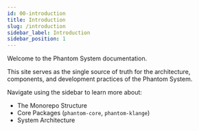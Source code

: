 ```yaml
---
id: 00-introduction
title: Introduction
slug: /introduction
sidebar_label: Introduction
sidebar_position: 1
---
```


Welcome to the Phantom System documentation.

This site serves as the single source of truth for the architecture, components, and development practices of the Phantom System.

Navigate using the sidebar to learn more about:

- The Monorepo Structure
- Core Packages (`phantom-core`, `phantom-klange`)
- System Architecture
